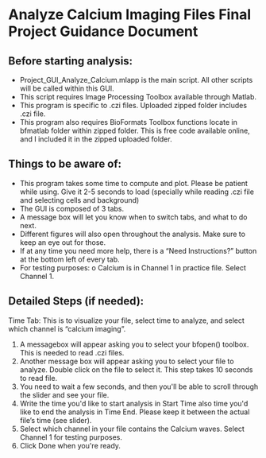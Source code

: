 # Analyze Calcium Imaging Files Final Project Guidance Document

## Before starting analysis:
- Project_GUI_Analyze_Calcium.mlapp is the main script. All other scripts will be called within this GUI.
- This script requires Image Processing Toolbox available through Matlab.
- This program is specific to .czi files. Uploaded zipped folder includes .czi file.
- This program also requires BioFormats Toolbox functions locate in bfmatlab folder
within zipped folder. This is free code available online, and I included it in the zipped uploaded folder.
## Things to be aware of:
- This program takes some time to compute and plot. Please be patient while using. Give it 2-5 seconds to load (specially while reading .czi file and selecting cells and background)
- The GUI is composed of 3 tabs.
- A message box will let you know when to switch tabs, and what to do next.
- Different figures will also open throughout the analysis. Make sure to keep an eye out
for those.
- If at any time you need more help, there is a “Need Instructions?” button at the
bottom left of every tab.
- For testing purposes:
o Calcium is in Channel 1 in practice file. Select Channel 1.

## Detailed Steps (if needed):
Time Tab: This is to visualize your file, select time to analyze, and select which channel is “calcium imaging”.
1. A messagebox will appear asking you to select your bfopen() toolbox. This is needed to read .czi files.
2. Another message box will appear asking you to select your file to analyze. Double click on the file to select it. This step takes 10 seconds to read file.
3. You need to wait a few seconds, and then you'll be able to scroll through the slider and see your file.
4. Write the time you'd like to start analysis in Start Time also time you'd like to end the analysis in Time End. Please keep it between the actual file’s time (see slider).
5. Select which channel in your file contains the Calcium waves. Select Channel 1 for testing purposes.
6. Click Done when you're ready.
